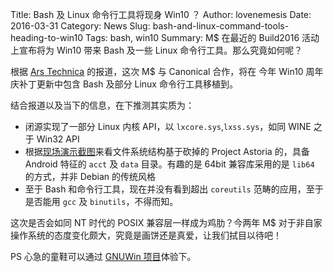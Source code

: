 Title: Bash 及 Linux 命令行工具将现身 Win10 ？
Author: lovenemesis
Date: 2016-03-31
Category: News
Slug: bash-and-linux-command-tools-heading-to-win10
Tags: bash, win10
Summary: M$ 在最近的 Build2016 活动上宣布将为 Win10 带来 Bash 及一些 Linux 命令行工具。那么究竟如何呢？

根据 [Ars Technica](http://arstechnica.com/information-technology/2016/03/ubuntus-bash-and-linux-command-line-coming-to-windows-10/) 的报道，这次 M$ 与 Canonical 合作，将在 今年 Win10 周年庆补丁更新中包含 Bash 及部分 Linux 命令行工具移植到。

结合报道以及当下的信息，在下推测其实质为：

* 闭源实现了一部分 Linux 内核 API，以 `lxcore.sys`,`lxss.sys`，如同 WINE 之于 Win32 API
* 根据[现场演示截图](http://arstechnica.com/information-technology/2016/03/ubuntus-bash-and-linux-command-line-coming-to-windows-10/?comments=1&post=30919415#comment-30919415)来看文件系统结构基于砍掉的 Project Astoria 的，具备 Android 特征的 `acct` 及 `data` 目录。有趣的是 64bit 兼容库采用的是 `lib64` 的方式，并非 Debian 的传统风格
* 至于 Bash 和命令行工具，现在并没有看到超出 `coreutils` 范畴的应用，至于是否能用 `gcc` 及 `binutils`，不得而知。

这次是否会如同 NT 时代的 POSIX 兼容层一样成为鸡肋？今两年 M$ 对于非自家操作系统的态度变化颇大，究竟是画饼还是真爱，让我们拭目以待吧！

PS 心急的童鞋可以通过 [GNUWin 项目](http://gnuwin32.sourceforge.net/)体验下。
